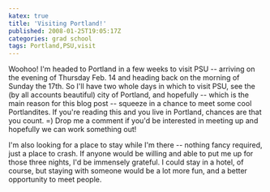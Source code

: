 ```yaml
---
katex: true
title: 'Visiting Portland!'
published: 2008-01-25T19:05:17Z
categories: grad school
tags: Portland,PSU,visit
---
```


Woohoo!  I'm headed to Portland in a few weeks to visit PSU -- arriving on the evening of Thursday Feb. 14 and heading back on the morning of Sunday the 17th.  So I'll have two whole days in which to visit PSU, see the (by all accounts beautiful) city of Portland, and hopefully -- which is the main reason for this blog post -- squeeze in a chance to meet some cool Portlandites.  If you're reading this and you live in Portland, chances are that you count. =)  Drop me a comment if you'd be interested in meeting up and hopefully we can work something out!

I'm also looking for a place to stay while I'm there -- nothing fancy required, just a place to crash.  If anyone would be willing and able to put me up for those three nights, I'd be immensely grateful.  I could stay in a hotel, of course, but staying with someone would be a lot more fun, and a better opportunity to meet people.




